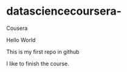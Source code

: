 # datasciencecoursera-
Cousera

Hello World

This is my first repo in github

I like to finish the course.
